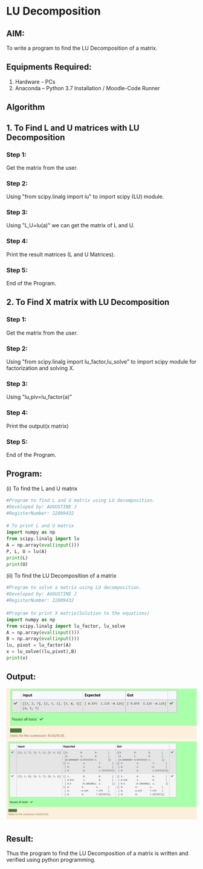 # LU Decomposition 

## AIM:
To write a program to find the LU Decomposition of a matrix.

## Equipments Required:
1. Hardware – PCs
2. Anaconda – Python 3.7 Installation / Moodle-Code Runner

## Algorithm
## 1. To Find L and U matrices with LU Decomposition
### Step 1:
Get the matrix from the user.

### Step 2:
Using "from scipy.linalg import lu" to import scipy (LU) module.

### Step 3:
Using "L,U=lu(a)" we can get the matrix of L and U.

### Step 4:
Print the result matrices (L and U Matrices).

### Step 5:
End of the Program.

## 2. To Find X matrix with LU Decomposition

### Step 1:
Get the matrix from the user.

### Step 2:
Using "from scipy.linalg import lu_factor,lu_solve" to import scipy module for factorization and solving X.

### Step 3:
Using "lu,piv=lu_factor(a)"

### Step 4:
Print the output(x matrix)

### Step 5:
End of the Program.
## Program:
(i) To find the L and U matrix
```python
#Program to find L and U matrix using LU decomposition.
#Developed by: AUGUSTINE J
#RegisterNumber: 22009432

# To print L and U matrix
import numpy as np
from scipy.linalg import lu
A = np.array(eval(input()))
P, L, U = lu(A)
print(L)
print(U)
```
(ii) To find the LU Decomposition of a matrix
```python
#Program to solve a matrix using LU decomposition.
#Developed by: AUGUSTINE J
#RegisterNumber: 22009432

#Program to print X matrix(Solution to the equations)
import numpy as np
from scipy.linalg import lu_factor, lu_solve
A = np.array(eval(input()))
B = np.array(eval(input()))
lu, pivot = lu_factor(A)
x = lu_solve((lu,pivot),B)
print(x)
```

## Output:
![lu decomposition](LLLL.png)
![lu decompositionT](PPPPP.png)

## Result:
Thus the program to find the LU Decomposition of a matrix is written and verified using python programming.

